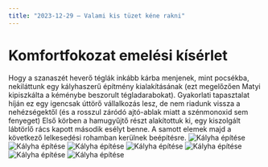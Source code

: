 ```yaml
---
title: "2023-12-29 – Valami kis tüzet kéne rakni"
---
```


# Komfortfokozat emelési kísérlet
Hogy a szanaszét heverő téglák inkább kárba menjenek, mint pocsékba, nekiláttunk egy kályhaszerű építmény kialakításának (ezt megelőzően Matyi kipiszkálta a kéménybe beszorult tégladarabokat). Gyakorlati tapasztalat híján ez egy igencsak úttörő vállalkozás lesz, de nem riadunk vissza a nehézségektől (és a rosszul záródó ajtó-ablak miatt a szénmonoxid sem fenyeget)
Első körben a hamugyűjtő részt alakítottuk ki, egy kiszolgált lábtörlő rács kapott második esélyt benne. A samott elemek majd a következő lelkesedési rohamban kerülnek beépítésre.
![Kályha építése](/tanya/img/20231228_kalyhaepites_1.jpg)
![Kályha építése](/tanya/img/20231228_kalyhaepites_2.jpg)
![Kályha építése](/tanya/img/20231228_kalyhaepites_3.jpg)
![Kályha építése](/tanya/img/20231228_kalyhaepites_4.jpg)
![Kályha építése](/tanya/img/20231228_kalyhaepites_5.jpg)
![Kályha építése](/tanya/img/20231229_kalyhaepites_6.jpg)
![Kályha építése](/tanya/img/20231229_kalyhaepites_7.jpg)
